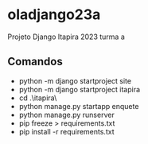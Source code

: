 # oladjango23a
Projeto Django Itapira 2023 turma a

## Comandos
- python -m django startproject site
- python -m django startproject itapira
- cd .\itapira\
- python manage.py startapp enquete
- python manage.py runserver
- pip freeze > requirements.txt
- pip install -r requirements.txt